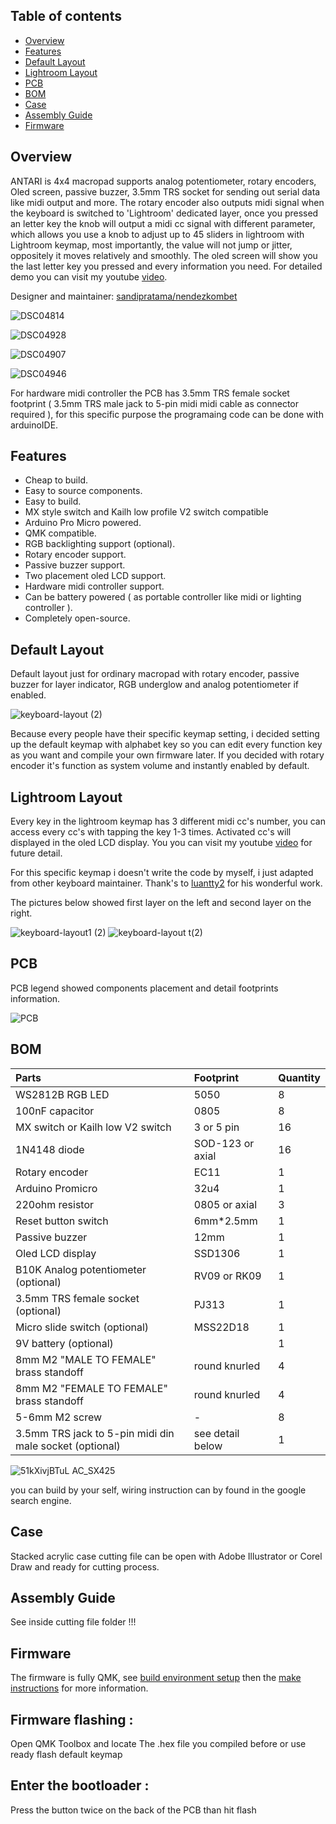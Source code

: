 ## Table of contents

- [Overview](#overview)
- [Features](#features)
- [Default Layout](#default-layout)
- [Lightroom Layout](#lightroom-layout)
- [PCB](#pcb)
- [BOM](#bom)
- [Case](#case)
- [Assembly Guide](#assembly-guide)
- [Firmware](#firmware)


## Overview


ANTARI is 4x4 macropad supports analog potentiometer, rotary encoders, Oled screen, passive buzzer, 3.5mm TRS socket for sending out serial data like midi output and more. The rotary encoder also outputs midi signal when the keyboard is switched to 'Lightroom' dedicated layer, once you pressed an letter key the knob will output a midi cc signal with different parameter, which allows you use a knob to adjust up to 45 sliders in lightroom with Lightroom keymap, most importantly, the value will not jump or jitter, oppositely it moves relatively and smoothly. The oled screen will show you the last letter key you pressed and every information you need. For detailed demo you can visit my youtube [video](https://www.youtube.com/watch?v=S6qfb3bq990&t=147s&ab_channel=Synthvestigator).


Designer and maintainer: [sandipratama/nendezkombet](https://github.com/nendezkombet) 


![DSC04814](https://user-images.githubusercontent.com/82454371/150683198-763633a3-3cf9-430c-b591-c8792491a326.jpg)


![DSC04928](https://user-images.githubusercontent.com/82454371/150683229-19ea3598-54ea-492d-80c4-f1207aff4052.jpg)


![DSC04907](https://user-images.githubusercontent.com/82454371/150683426-ec4313ed-1113-466e-a5df-8ba9de567542.jpg)


![DSC04946](https://user-images.githubusercontent.com/82454371/150683489-f00e6025-abc8-47e6-862c-dd597199564c.jpg)


For hardware midi controller the PCB has 3.5mm TRS female socket footprint ( 3.5mm TRS male jack to 5-pin midi midi cable as connector required ), for this specific purpose the programaing code can be done with arduinoIDE.


## Features


- Cheap to build.
- Easy to source components.
- Easy to build.
- MX style switch and Kailh low profile V2 switch compatible
- Arduino Pro Micro powered.
- QMK compatible.
- RGB backlighting support (optional).
- Rotary encoder support.
- Passive buzzer support.
- Two placement oled LCD support.
- Hardware midi controller support.
- Can be battery powered ( as portable controller like midi or lighting controller ).
- Completely open-source.


## Default Layout

Default layout just for ordinary macropad with rotary encoder, passive buzzer for layer indicator, RGB underglow and analog potentiometer if enabled.


![keyboard-layout (2)](https://user-images.githubusercontent.com/82454371/150684784-00b68b64-c2c4-4a1c-99c6-1f94769a7611.png)


Because every people have their specific keymap setting, i decided setting up the default keymap with alphabet key so you can edit every function key as you want and compile your own firmware later. If you decided with rotary encoder it's function as system volume and instantly enabled by default. 


## Lightroom Layout 


Every key in the lightroom keymap has 3 different midi cc's number, you can access every cc's with tapping the key 1-3 times. Activated cc's will displayed in the oled LCD display. You you can visit my youtube [video](https://www.youtube.com/watch?v=S6qfb3bq990&t=147s&ab_channel=Synthvestigator) for future detail.

For this specific keymap i doesn't write the code by myself, i just adapted from other keyboard maintainer. Thank's to [luantty2](https://github.com/luantty2/pheromone_keyboard) for his wonderful work.


The pictures below showed first layer on the left and second layer on the right.


![keyboard-layout1 (2)](https://user-images.githubusercontent.com/82454371/150686444-1a3072e9-cf73-4013-9993-2ec437c50238.png)   ![keyboard-layout t(2)](https://user-images.githubusercontent.com/82454371/150686453-ba7ecedc-b085-4e5a-8360-4e0e36ef9f4a.png)


## PCB


PCB legend showed components placement and detail footprints information.


![PCB](https://user-images.githubusercontent.com/82454371/150684317-690598c6-5f0f-4b85-8dc5-5e3b115f4f24.jpg)



## BOM

|Parts|Footprint|Quantity|
|:---|:---|:---|
|WS2812B RGB LED |5050|8|
|100nF capacitor|0805|8|
|MX switch or Kailh low V2 switch |3 or 5 pin|16|
|1N4148 diode |SOD-123 or axial|16|
|Rotary encoder|EC11|1|
|Arduino Promicro |32u4|1|
|220ohm resistor|0805 or axial|3|
|Reset button switch |6mm*2.5mm|1|
|Passive buzzer |12mm|1|
|Oled LCD display |SSD1306|1|
|B10K Analog potentiometer (optional) | RV09 or RK09|1|
|3.5mm TRS female socket (optional) |PJ313|1|
|Micro slide switch (optional)|MSS22D18 |1|
|9V battery (optional) ||1|
|8mm M2 "MALE TO FEMALE" brass standoff|round knurled|4|
|8mm M2 "FEMALE TO FEMALE" brass standoff|round knurled|4|
|5-6mm M2 screw|-|8|
|3.5mm TRS jack to 5-pin midi din male socket (optional) |see detail below|1|


![51kXivjBTuL _AC_SX425_](https://user-images.githubusercontent.com/82454371/150636116-4ee8e17d-2fe3-4c75-84c9-792c8be12903.jpg)


you can build by your self, wiring instruction can by found in the google search engine.


## Case


Stacked acrylic case cutting file can be open with Adobe Illustrator or Corel Draw and ready for cutting process.


## Assembly Guide

See inside cutting file folder !!!


## Firmware


The firmware is fully QMK, see [build environment setup](https://docs.qmk.fm/#/getting_started_build_tools) then the [make instructions](https://docs.qmk.fm/#/getting_started_make_guide) for more information. 


## Firmware flashing :

Open QMK Toolbox and locate The .hex file you compiled before or use ready flash default keymap

## Enter the bootloader :

Press the button twice on the back of the PCB than hit flash 



